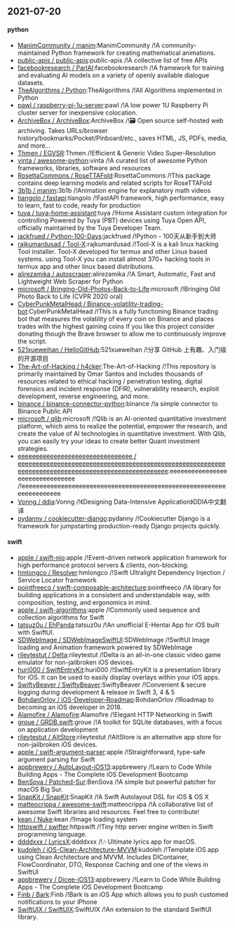 ## 2021-07-20

#### python
* [ManimCommunity / manim](https://github.com/ManimCommunity/manim):ManimCommunity /!A community-maintained Python framework for creating mathematical animations.
* [public-apis / public-apis](https://github.com/public-apis/public-apis):public-apis /!A collective list of free APIs
* [facebookresearch / ParlAI](https://github.com/facebookresearch/ParlAI):facebookresearch /!A framework for training and evaluating AI models on a variety of openly available dialogue datasets.
* [TheAlgorithms / Python](https://github.com/TheAlgorithms/Python):TheAlgorithms /!All Algorithms implemented in Python
* [pawl / raspberry-pi-1u-server](https://github.com/pawl/raspberry-pi-1u-server):pawl /!A low power 1U Raspberry Pi cluster server for inexpensive colocation.
* [ArchiveBox / ArchiveBox](https://github.com/ArchiveBox/ArchiveBox):ArchiveBox /!🗃
Open source self-hosted web archiving. Takes URLs/browser history/bookmarks/Pocket/Pinboard/etc., saves HTML, JS, PDFs, media, and more...
* [Thmen / EGVSR](https://github.com/Thmen/EGVSR):Thmen /!Efficient & Generic Video Super-Resolution
* [vinta / awesome-python](https://github.com/vinta/awesome-python):vinta /!A curated list of awesome Python frameworks, libraries, software and resources
* [RosettaCommons / RoseTTAFold](https://github.com/RosettaCommons/RoseTTAFold):RosettaCommons /!This package contains deep learning models and related scripts for RoseTTAFold
* [3b1b / manim](https://github.com/3b1b/manim):3b1b /!Animation engine for explanatory math videos
* [tiangolo / fastapi](https://github.com/tiangolo/fastapi):tiangolo /!FastAPI framework, high performance, easy to learn, fast to code, ready for production
* [tuya / tuya-home-assistant](https://github.com/tuya/tuya-home-assistant):tuya /!Home Assistant custom integration for controlling Powered by Tuya (PBT) devices using Tuya Open API, officially maintained by the Tuya Developer Team.
* [jackfrued / Python-100-Days](https://github.com/jackfrued/Python-100-Days):jackfrued /!Python - 100天从新手到大师
* [rajkumardusad / Tool-X](https://github.com/rajkumardusad/Tool-X):rajkumardusad /!Tool-X is a kali linux hacking Tool installer. Tool-X developed for termux and other Linux based systems. using Tool-X you can install almost 370+ hacking tools in termux app and other linux based distributions.
* [alirezamika / autoscraper](https://github.com/alirezamika/autoscraper):alirezamika /!A Smart, Automatic, Fast and Lightweight Web Scraper for Python
* [microsoft / Bringing-Old-Photos-Back-to-Life](https://github.com/microsoft/Bringing-Old-Photos-Back-to-Life):microsoft /!Bringing Old Photo Back to Life (CVPR 2020 oral)
* [CyberPunkMetalHead / Binance-volatility-trading-bot](https://github.com/CyberPunkMetalHead/Binance-volatility-trading-bot):CyberPunkMetalHead /!This is a fully functioning Binance trading bot that measures the volatility of every coin on Binance and places trades with the highest gaining coins If you like this project consider donating though the Brave browser to allow me to continuously improve the script.
* [521xueweihan / HelloGitHub](https://github.com/521xueweihan/HelloGitHub):521xueweihan /!分享 GitHub 上有趣、入门级的开源项目
* [The-Art-of-Hacking / h4cker](https://github.com/The-Art-of-Hacking/h4cker):The-Art-of-Hacking /!This repository is primarily maintained by Omar Santos and includes thousands of resources related to ethical hacking / penetration testing, digital forensics and incident response (DFIR), vulnerability research, exploit development, reverse engineering, and more.
* [binance / binance-connector-python](https://github.com/binance/binance-connector-python):binance /!a simple connector to Binance Public API
* [microsoft / qlib](https://github.com/microsoft/qlib):microsoft /!Qlib is an AI-oriented quantitative investment platform, which aims to realize the potential, empower the research, and create the value of AI technologies in quantitative investment. With Qlib, you can easily try your ideas to create better Quant investment strategies.
* [eeeeeeeeeeeeeeeeeeeeeeeeeeeeeeee / eeeeeeeeeeeeeeeeeeeeeeeeeeeeeeeeeeeeeeeeeeeeeeeeeeeeeeeeeeeeeeeeeeeeeeeeeeeeeeeeeeeeeeeeeeeeeeeeeeee](https://github.com/eeeeeeeeeeeeeeeeeeeeeeeeeeeeeeee/eeeeeeeeeeeeeeeeeeeeeeeeeeeeeeeeeeeeeeeeeeeeeeeeeeeeeeeeeeeeeeeeeeeeeeeeeeeeeeeeeeeeeeeeeeeeeeeeeeee):eeeeeeeeeeeeeeeeeeeeeeeeeeeeeeee /!eeeeeeeeeeeeeeeeeeeeeeeeeeeeeeeeeeeeeeeeeeeeeeeeeeeeeeeeeeeeeeeeeeeee
* [Vonng / ddia](https://github.com/Vonng/ddia):Vonng /!《Designing Data-Intensive Application》DDIA中文翻译
* [pydanny / cookiecutter-django](https://github.com/pydanny/cookiecutter-django):pydanny /!Cookiecutter Django is a framework for jumpstarting production-ready Django projects quickly.

#### swift
* [apple / swift-nio](https://github.com/apple/swift-nio):apple /!Event-driven network application framework for high performance protocol servers & clients, non-blocking.
* [hmlongco / Resolver](https://github.com/hmlongco/Resolver):hmlongco /!Swift Ultralight Dependency Injection / Service Locator framework
* [pointfreeco / swift-composable-architecture](https://github.com/pointfreeco/swift-composable-architecture):pointfreeco /!A library for building applications in a consistent and understandable way, with composition, testing, and ergonomics in mind.
* [apple / swift-algorithms](https://github.com/apple/swift-algorithms):apple /!Commonly used sequence and collection algorithms for Swift
* [tatsuz0u / EhPanda](https://github.com/tatsuz0u/EhPanda):tatsuz0u /!An unofficial E-Hentai App for iOS built with SwiftUI.
* [SDWebImage / SDWebImageSwiftUI](https://github.com/SDWebImage/SDWebImageSwiftUI):SDWebImage /!SwiftUI Image loading and Animation framework powered by SDWebImage
* [rileytestut / Delta](https://github.com/rileytestut/Delta):rileytestut /!Delta is an all-in-one classic video game emulator for non-jailbroken iOS devices.
* [huri000 / SwiftEntryKit](https://github.com/huri000/SwiftEntryKit):huri000 /!SwiftEntryKit is a presentation library for iOS. It can be used to easily display overlays within your iOS apps.
* [SwiftyBeaver / SwiftyBeaver](https://github.com/SwiftyBeaver/SwiftyBeaver):SwiftyBeaver /!Convenient & secure logging during development & release in Swift 3, 4 & 5
* [BohdanOrlov / iOS-Developer-Roadmap](https://github.com/BohdanOrlov/iOS-Developer-Roadmap):BohdanOrlov /!Roadmap to becoming an iOS developer in 2018.
* [Alamofire / Alamofire](https://github.com/Alamofire/Alamofire):Alamofire /!Elegant HTTP Networking in Swift
* [groue / GRDB.swift](https://github.com/groue/GRDB.swift):groue /!A toolkit for SQLite databases, with a focus on application development
* [rileytestut / AltStore](https://github.com/rileytestut/AltStore):rileytestut /!AltStore is an alternative app store for non-jailbroken iOS devices.
* [apple / swift-argument-parser](https://github.com/apple/swift-argument-parser):apple /!Straightforward, type-safe argument parsing for Swift
* [appbrewery / AutoLayout-iOS13](https://github.com/appbrewery/AutoLayout-iOS13):appbrewery /!Learn to Code While Building Apps - The Complete iOS Development Bootcamp
* [BenSova / Patched-Sur](https://github.com/BenSova/Patched-Sur):BenSova /!A simple but powerful patcher for macOS Big Sur.
* [SnapKit / SnapKit](https://github.com/SnapKit/SnapKit):SnapKit /!A Swift Autolayout DSL for iOS & OS X
* [matteocrippa / awesome-swift](https://github.com/matteocrippa/awesome-swift):matteocrippa /!A collaborative list of awesome Swift libraries and resources. Feel free to contribute!
* [kean / Nuke](https://github.com/kean/Nuke):kean /!Image loading system
* [httpswift / swifter](https://github.com/httpswift/swifter):httpswift /!Tiny http server engine written in Swift programming language.
* [ddddxxx / LyricsX](https://github.com/ddddxxx/LyricsX):ddddxxx /!🎶
Ultimate lyrics app for macOS.
* [kudoleh / iOS-Clean-Architecture-MVVM](https://github.com/kudoleh/iOS-Clean-Architecture-MVVM):kudoleh /!Template iOS app using Clean Architecture and MVVM. Includes DIContainer, FlowCoordinator, DTO, Response Caching and one of the views in SwiftUI
* [appbrewery / Dicee-iOS13](https://github.com/appbrewery/Dicee-iOS13):appbrewery /!Learn to Code While Building Apps - The Complete iOS Development Bootcamp
* [Finb / Bark](https://github.com/Finb/Bark):Finb /!Bark is an iOS App which allows you to push customed notifications to your iPhone
* [SwiftUIX / SwiftUIX](https://github.com/SwiftUIX/SwiftUIX):SwiftUIX /!An extension to the standard SwiftUI library.
